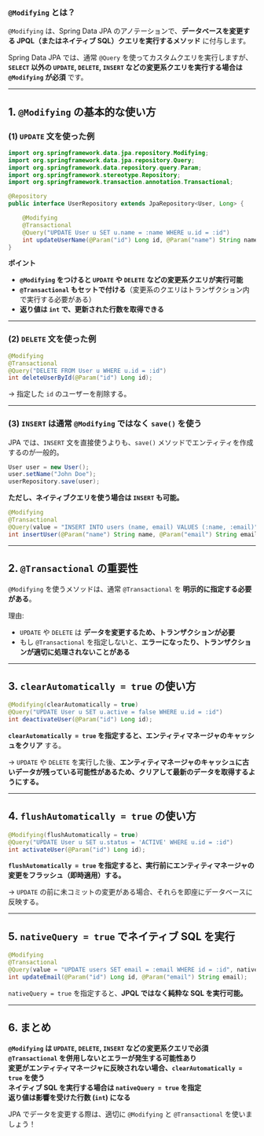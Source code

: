 ### **`@Modifying` とは？**
`@Modifying` は、Spring Data JPA のアノテーションで、**データベースを変更する JPQL（またはネイティブ SQL）クエリを実行するメソッド** に付与します。

Spring Data JPA では、通常 `@Query` を使ってカスタムクエリを実行しますが、**`SELECT` 以外の `UPDATE`, `DELETE`, `INSERT` などの変更系クエリを実行する場合は `@Modifying` が必須** です。

---

## **1. `@Modifying` の基本的な使い方**
### **(1) `UPDATE` 文を使った例**
```java
import org.springframework.data.jpa.repository.Modifying;
import org.springframework.data.jpa.repository.Query;
import org.springframework.data.repository.query.Param;
import org.springframework.stereotype.Repository;
import org.springframework.transaction.annotation.Transactional;

@Repository
public interface UserRepository extends JpaRepository<User, Long> {

    @Modifying
    @Transactional
    @Query("UPDATE User u SET u.name = :name WHERE u.id = :id")
    int updateUserName(@Param("id") Long id, @Param("name") String name);
}
```
 **ポイント**
- **`@Modifying` をつけると `UPDATE` や `DELETE` などの変更系クエリが実行可能**
- **`@Transactional` もセットで付ける**（変更系のクエリはトランザクション内で実行する必要がある）
- **返り値は `int` で、更新された行数を取得できる**

---

### **(2) `DELETE` 文を使った例**
```java
@Modifying
@Transactional
@Query("DELETE FROM User u WHERE u.id = :id")
int deleteUserById(@Param("id") Long id);
```
→ 指定した `id` のユーザーを削除する。

---

### **(3) `INSERT` は通常 `@Modifying` ではなく `save()` を使う**
JPA では、`INSERT` 文を直接使うよりも、`save()` メソッドでエンティティを作成するのが一般的。

```java
User user = new User();
user.setName("John Doe");
userRepository.save(user);
```
**ただし、ネイティブクエリを使う場合は `INSERT` も可能。**
```java
@Modifying
@Transactional
@Query(value = "INSERT INTO users (name, email) VALUES (:name, :email)", nativeQuery = true)
int insertUser(@Param("name") String name, @Param("email") String email);
```

---

## **2. `@Transactional` の重要性**
`@Modifying` を使うメソッドは、通常 `@Transactional` を **明示的に指定する必要がある**。

理由:
- `UPDATE` や `DELETE` は **データを変更するため、トランザクションが必要**
- もし `@Transactional` を指定しないと、**エラーになったり、トランザクションが適切に処理されないことがある**

---

## **3. `clearAutomatically = true` の使い方**
```java
@Modifying(clearAutomatically = true)
@Query("UPDATE User u SET u.active = false WHERE u.id = :id")
int deactivateUser(@Param("id") Long id);
```
 **`clearAutomatically = true` を指定すると、エンティティマネージャのキャッシュをクリア** する。

→ `UPDATE` や `DELETE` を実行した後、**エンティティマネージャのキャッシュに古いデータが残っている可能性があるため、クリアして最新のデータを取得するようにする。**

---

## **4. `flushAutomatically = true` の使い方**
```java
@Modifying(flushAutomatically = true)
@Query("UPDATE User u SET u.status = 'ACTIVE' WHERE u.id = :id")
int activateUser(@Param("id") Long id);
```
 **`flushAutomatically = true` を指定すると、実行前にエンティティマネージャの変更をフラッシュ（即時適用）する。**

→ `UPDATE` の前に未コミットの変更がある場合、それらを即座にデータベースに反映する。

---

## **5. `nativeQuery = true` でネイティブ SQL を実行**
```java
@Modifying
@Transactional
@Query(value = "UPDATE users SET email = :email WHERE id = :id", nativeQuery = true)
int updateEmail(@Param("id") Long id, @Param("email") String email);
```
 `nativeQuery = true` を指定すると、**JPQL ではなく純粋な SQL を実行可能。**

---

## **6. まとめ**
 **`@Modifying` は `UPDATE`, `DELETE`, `INSERT` などの変更系クエリで必須**  
 **`@Transactional` を併用しないとエラーが発生する可能性あり**  
 **変更がエンティティマネージャに反映されない場合、`clearAutomatically = true` を使う**  
 **ネイティブ SQL を実行する場合は `nativeQuery = true` を指定**  
 **返り値は影響を受けた行数 (`int`) になる**

JPA でデータを変更する際は、適切に `@Modifying` と `@Transactional` を使いましょう！
